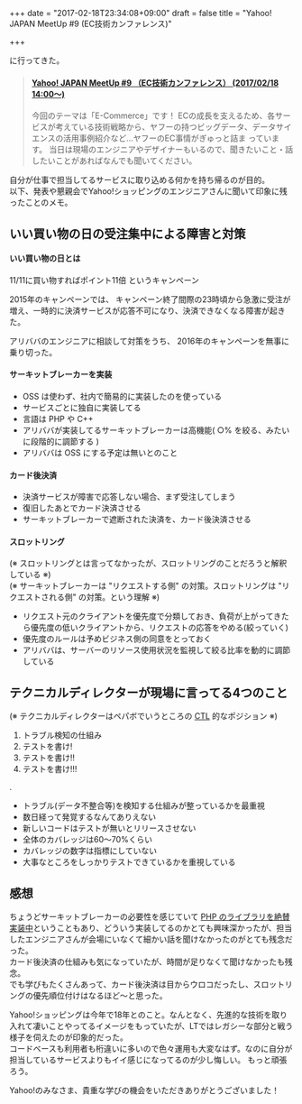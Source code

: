 +++
date = "2017-02-18T23:34:08+09:00"
draft = false
title = "Yahoo! JAPAN MeetUp #9 (EC技術カンファレンス)"

+++

に行ってきた。
<!--more-->

<blockquote class="embedly-card" data-card-key="916e111541fe433792c1330eb7eba55b" data-card-type="article-full"><h4><a href="https://yj-meetup.connpass.com/event/48215/">Yahoo! JAPAN MeetUp #9 （EC技術カンファレンス） (2017/02/18 14:00〜)</a></h4><p>今回のテーマは「E-Commerce」です！ ECの成長を支えるため、各サービスが考えている技術戦略から、ヤフーの持つビッグデータ、データサイエンスの活用事例紹介など...ヤフーのEC事情がぎゅっと詰ま っています。 当日は現場のエンジニアやデザイナーもいるので、聞きたいこと・話したいことがあればなんでも聞いてください。 </p></blockquote>
<script async src="//cdn.embedly.com/widgets/platform.js" charset="UTF-8"></script>


自分が仕事で担当してるサービスに取り込める何かを持ち帰るのが目的。  
以下、発表や懇親会でYahoo!ショッピングのエンジニアさんに聞いて印象に残ったことのメモ。


## いい買い物の日の受注集中による障害と対策

#### いい買い物の日とは

11/11に買い物すればポイント11倍 というキャンペーン

2015年のキャンペーンでは、
キャンペーン終了間際の23時頃から急激に受注が増え、一時的に決済サービスが応答不可になり、決済できなくなる障害が起きた。


アリババのエンジニアに相談して対策をうち、
2016年のキャンペーンを無事に乗り切った。

#### サーキットブレーカーを実装

- OSS は使わず、社内で簡易的に実装したのを使っている
- サービスごとに独自に実装してる
- 言語は PHP や C++
- アリババが実装してるサーキットブレーカーは高機能( ○% を絞る、みたいに段階的に調節する )
- アリババは OSS にする予定は無いとのこと



#### カード後決済

- 決済サービスが障害で応答しない場合、まず受注してしまう
- 復旧したあとでカード決済させる
- サーキットブレーカーで遮断された決済を、カード後決済させる



#### スロットリング

(※ スロットリングとは言ってなかったが、スロットリングのことだろうと解釈している ※)  
(※ サーキットブレーカーは "リクエストする側" の対策。スロットリングは "リクエストされる側" の対策。という理解 ※)

- リクエスト元のクライアントを優先度で分類しておき、負荷が上がってきたら優先度の低いクライアントから、リクエストの応答をやめる(絞っていく)
- 優先度のルールは予めビジネス側の同意をとっておく
- アリババは、サーバーのリソース使用状況を監視して絞る比率を動的に調節している

## テクニカルディレクターが現場に言ってる4つのこと

(※ テクニカルディレクターはペパボでいうところの [CTL](http://blog.kentarok.org/entry/2016/09/05/000512) 的なポジション ※)

1. トラブル検知の仕組み
1. テストを書け!
1. テストを書け!!
1. テストを書け!!!

.

- トラブル(データ不整合等)を検知する仕組みが整っているかを最重視
- 数日経って発覚するなんてありえない
- 新しいコードはテストが無いとリリースさせない
- 全体のカバレッジは60〜70%くらい
- カバレッジの数字は指標にしていない
- 大事なところをしっかりテストできているかを重視している


## 感想

ちょうどサーキットブレーカーの必要性を感じていて [PHP のライブラリを絶賛実装中](/blog/2016/12/10/2016-12-10/)ということもあり、どういう実装してるのかとても興味深かったが、担当したエンジニアさんが会場にいなくて細かい話を聞けなかったのがとても残念だった。  
カード後決済の仕組みも気になっていたが、時間が足りなくて聞けなかったも残念。  
でも学びもたくさんあって、カード後決済は目からウロコだったし、スロットリングの優先順位付けはなるほど〜と思った。

Yahoo!ショッピングは今年で18年とのこと。なんとなく、先進的な技術を取り入れて凄いことやってるイメージをもっていたが、LTではレガシーな部分と戦う様子を伺えたのが印象的だった。  
コードベースも利用者も桁違いに多いので色々運用も大変なはず。なのに自分が担当しているサービスよりもイイ感じになってるのが少し悔しい。  もっと頑張ろう。


Yahoo!のみなさま、貴重な学びの機会をいただきありがとうございました！



